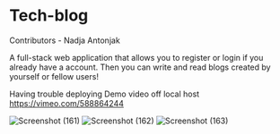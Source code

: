 
# Tech-blog

Contributors - Nadja Antonjak

A full-stack web application that allows you to register or login if you already have a account. Then you can write and read blogs created by yourself or fellow users!

Having trouble deploying 
Demo video off local host 
https://vimeo.com/588864244

![Screenshot (161)](https://user-images.githubusercontent.com/79078061/129906116-92905189-0413-4b8b-bf77-de2dd60ec5ae.png)
![Screenshot (162)](https://user-images.githubusercontent.com/79078061/129906135-45fd1eb6-3490-425b-8f5c-633faa0a5c0c.png)
![Screenshot (163)](https://user-images.githubusercontent.com/79078061/129906156-af05438f-5e28-4e15-bfc6-1dc956c22a03.png)
